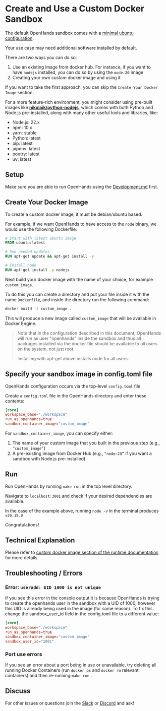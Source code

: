 # Create and Use a Custom Docker Sandbox

The default OpenHands sandbox comes with a [minimal ubuntu configuration](https://github.com/All-Hands-AI/OpenHands/blob/main/containers/sandbox/Dockerfile).

Your use case may need additional software installed by default.

There are two ways you can do so:

1. Use an existing image from docker hub. For instance, if you want to have `nodejs` installed, you can do so by using the `node:20` image
2. Creating your own custom docker image and using it

If you want to take the first approach, you can skip the `Create Your Docker Image` section.

For a more feature-rich environment, you might consider using pre-built images like **[nikolaik/python-nodejs](https://hub.docker.com/r/nikolaik/python-nodejs)**, which comes with both Python and Node.js pre-installed, along with many other useful tools and libraries, like:

- Node.js: 22.x
- npm: 10.x
- yarn: stable
- Python: latest
- pip: latest
- pipenv: latest
- poetry: latest
- uv: latest

## Setup

Make sure you are able to run OpenHands using the [Development.md](https://github.com/All-Hands-AI/OpenHands/blob/main/Development.md) first.

## Create Your Docker Image

To create a custom docker image, it must be debian/ubuntu based.

For example, if we want OpenHands to have access to the `node` binary, we would use the following Dockerfile:

```dockerfile
# Start with latest ubuntu image
FROM ubuntu:latest

# Run needed updates
RUN apt-get update && apt-get install -y

# Install node
RUN apt-get install -y nodejs
```

Next build your docker image with the name of your choice, for example `custom_image`.

To do this you can create a directory and put your file inside it with the name `Dockerfile`, and inside the directory run the following command:

```bash
docker build -t custom_image .
```

This will produce a new image called ```custom_image``` that will be available in Docker Engine.

> Note that in the configuration described in this document, OpenHands will run as user "openhands" inside the sandbox and thus all packages installed via the docker file should be available to all users on the system, not just root.
>
> Installing with apt-get above installs node for all users.

## Specify your sandbox image in config.toml file

OpenHands configuration occurs via the top-level `config.toml` file.

Create a `config.toml` file in the OpenHands directory and enter these contents:

```toml
[core]
workspace_base="./workspace"
run_as_openhands=true
sandbox_container_image="custom_image"
```

For `sandbox_container_image`, you can specify either:

1. The name of your custom image that you built in the previous step (e.g., `”custom_image”`)
2. A pre-existing image from Docker Hub (e.g., `”node:20”` if you want a sandbox with Node.js pre-installed)

## Run
Run OpenHands by running ```make run``` in the top level directory.

Navigate to ```localhost:3001``` and check if your desired dependencies are available.

In the case of the example above, running ```node -v``` in the terminal produces ```v20.15.0```

Congratulations!

## Technical Explanation

Please refer to [custom docker image section of the runtime documentation](https://docs.all-hands.dev/modules/usage/runtime#advanced-how-openhands-builds-and-maintains-od-runtime-images) for more details.

## Troubleshooting / Errors

### Error: ```useradd: UID 1000 is not unique```

If you see this error in the console output it is because OpenHands is trying to create the openhands user in the sandbox with a UID of 1000, however this UID is already being used in the image (for some reason). To fix this change the sandbox_user_id field in the config.toml file to a different value:

```toml
[core]
workspace_base="./workspace"
run_as_openhands=true
sandbox_container_image="custom_image"
sandbox_user_id="1001"
```

### Port use errors

If you see an error about a port being in use or unavailable, try deleting all running Docker Containers (run `docker ps` and `docker rm` relevant containers) and then re-running ```make run``` .

## Discuss

For other issues or questions join the [Slack](https://join.slack.com/t/openhands-ai/shared_invite/zt-2oikve2hu-UDxHeo8nsE69y6T7yFX_BA) or [Discord](https://discord.gg/ESHStjSjD4) and ask!
